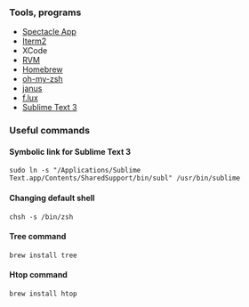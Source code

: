 ### Tools, programs
  * [Spectacle App](http://spectacleapp.com)
  * [Iterm2](http://www.iterm2.com)
  * XCode
  * [RVM](http://rvm.io/)
  * [Homebrew](http://brew.sh/)
  * [oh-my-zsh](https://github.com/robbyrussell/oh-my-zsh)
  * [janus](https://github.com/carlhuda/janus)
  * [f.lux](https://justgetflux.com/)
  * [Sublime Text 3](http://www.sublimetext.com/3)

### Useful commands

#### Symbolic link for Sublime Text 3

```
sudo ln -s "/Applications/Sublime Text.app/Contents/SharedSupport/bin/subl" /usr/bin/sublime
```

#### Changing default shell

```
chsh -s /bin/zsh
```

#### Tree command

```
brew install tree
```

#### Htop command

```
brew install htop
```
